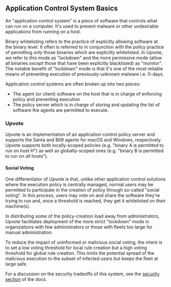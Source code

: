 ## Application Control System Basics

An "application control system" is a piece of software that controls what can
run on a computer. It's used to prevent malware or other undesirable
applications from running on a host.

Binary whitelisting refers to the practice of explicitly allowing software at
the binary level. It often is referred to in conjunction with the policy
practice of permitting _only_ those binaries which are explicitly whitelisted.
In Upvote, we refer to this mode as "lockdown" and the more permissive mode
(allow all binaries _except_ those that have been explicitly blacklisted) as
"monitor". The notable benefit of "lockdown" mode is that it's one of the most
reliable means of preventing execution of previously-unknown malware i.e.
0-days.

Application control systems are often broken up into two pieces:

-   The agent (or client) software on the host that is in charge of enforcing
    policy and preventing execution
-   The policy server which is in charge of storing and updating the list of
    software the agents are permitted to execute.

### Upvote

Upvote is an implementation of an application control policy server and supports
the Santa and Bit9 agents for macOS and Windows, respectively. Upvote supports
both locally-scoped policies (e.g. "binary A is permitted to run on host H") as
well as globally-scoped ones (e.g. "binary B is permitted to run on _all_
hosts").

#### Social Voting

One differentiator of Upvote is that, unlike other application control solutions
where the execution policy is centrally managed, normal users may be permitted
to participate in the creation of policy through so-called "social voting". In
this process, users may vote on and share the software they're trying to run
and, once a threshold is reached, they get it whitelisted on their machine(s).

In distributing some of the policy-creation load away from administrators,
Upvote facilitates deployment of the more strict "lockdown" mode in
organizations with few administrators or those with fleets too large for manual
administration.

To reduce the impact of uninformed or malicious social voting, the intent is to
set a low voting threshold for local rule creation but a high voting threshold
for global rule creation. This limits the potential spread of the malicious
execution to the subset of infected users but keeps the fleet at large safe.

For a discussion on the security tradeoffs of this system, see the [security
section](security.md) of the docs.
